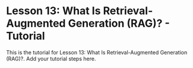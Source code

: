 # Lesson 13: What Is Retrieval-Augmented Generation (RAG)? - Tutorial

This is the tutorial for Lesson 13: What Is Retrieval-Augmented Generation (RAG)?. Add your tutorial steps here.
